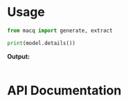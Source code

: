 # Usage

```python
from macq import generate, extract

print(model.details())
```

**Output:**
```text
```

# API Documentation
